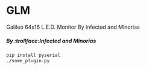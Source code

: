 # GLM
Galileo 64x16 L.E.D. Monitor By Infected and Minorias
##### By :trollface:Infected and Minorias

```bash
pip install pyserial
./some_plugin.py
```
